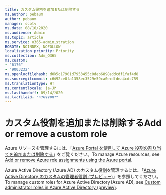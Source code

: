 ```yaml
---
title: カスタム役割を追加または削除する
ms.author: pebaum
author: pebaum
manager: scotv
ms.date: 08/10/2020
ms.audience: Admin
ms.topic: article
ms.service: o365-administration
ROBOTS: NOINDEX, NOFOLLOW
localization_priority: Priority
ms.collection: Adm_O365
ms.custom:
- "6176"
- "9003232"
ms.openlocfilehash: d0b5c17901d7953455c0deb6898addcdf1faf4d8
ms.sourcegitcommit: c6692ce0fa1358ec3529e59ca0ecdfdea4cdc759
ms.translationtype: HT
ms.contentlocale: ja-JP
ms.lasthandoff: 09/14/2020
ms.locfileid: "47688087"
---
```

# <a name="add-or-remove-a-custom-role"></a><span data-ttu-id="e74c0-102">カスタム役割を追加または削除する</span><span class="sxs-lookup"><span data-stu-id="e74c0-102">Add or remove a custom role</span></span>

<span data-ttu-id="e74c0-103">Azure リソースを管理するには、「[Azure Portal を使用して Azure 役割の割り当てを追加または削除する](https://docs.microsoft.com/azure/role-based-access-control/role-assignments-portal)」をご覧ください。</span><span class="sxs-lookup"><span data-stu-id="e74c0-103">To manage Azure resources, see [Add or remove Azure role assignments using the Azure portal](https://docs.microsoft.com/azure/role-based-access-control/role-assignments-portal).</span></span>

<span data-ttu-id="e74c0-104">Azure Active Directory (Azure AD) のカスタム役割を管理するには、「[Azure Active Directory のカスタムの管理者役割 (プレビュー)](https://docs.microsoft.com/azure/active-directory/users-groups-roles/roles-custom-overview)」を参照してください。</span><span class="sxs-lookup"><span data-stu-id="e74c0-104">To manage custom roles for Azure Active Directory (Azure AD), see [Custom administrator roles in Azure Active Directory (preview)](https://docs.microsoft.com/azure/active-directory/users-groups-roles/roles-custom-overview).</span></span>